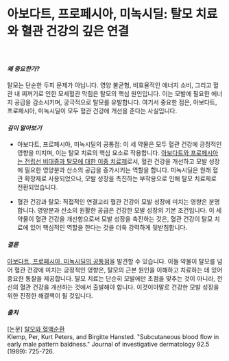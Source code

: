 ﻿
# 아보다트, 프로페시아, 미녹시딜: 탈모 치료와 혈관 건강의 깊은 연결  
　   
#### ***왜 중요한가?***    
탈모는 단순한 두피 문제가 아닙니다. 영양 불균형, 비효율적인 에너지 소비, 그리고 혈관 내 찌꺼기로 인한 모세혈관 막힘은 탈모의 핵심 원인입니다. 이는 모발에 필요한 에너지 공급을 감소시키며, 궁극적으로 탈모를 유발합니다. 여기서 중요한 점은, 아보다트, 프로페시아, 미녹시딜이 모두 혈관 건강에 개선을 준다는 사실입니다.

#### ***깊이 알아보기*** 

-   아보다트, 프로페시아, 미녹시딜의 공통점: 이 세 약물은 모두 혈관 건강에 긍정적인 영향을 미치며, 이는 탈모 치료의 핵심 요소로 작용합니다. [아보다트와 프로페시아는 전립선 비대증과 탈모에 대한 이중 치료제](/m03/m0302)로서, 혈관 건강을 개선하고 모발 성장에 필요한 영양분과 산소의 공급을 증가시키는 역할을 합니다. 미녹시딜은 원래 혈관 확장제로 사용되었으나, 모발 성장을 촉진하는 부작용으로 인해 탈모 치료제로 전환되었습니다.

-   혈관 건강과 탈모: 직접적인 연결고리
혈관 건강이 모발 성장에 미치는 영향은 분명합니다. 영양분과 산소의 원활한 공급은 건강한 모발 성장의 기본 조건입니다. 이 세 약물이 혈관 건강을 개선함으로써 모발 성장을 촉진하는 것은, 혈관 건강이 탈모 치료에 있어 핵심적인 역할을 한다는 것을 더욱 강력하게 뒷받침합니다.

#### ***결론***    
[아보다트, 프로페시아, 미녹시딜의 공통점](/m04/m0404)을 발견할 수 있습니다. 이들 약물이 탈모를 넘어 혈관 건강에 미치는 긍정적인 영향은, 탈모의 근본 원인을 이해하고 치료하는 데 있어 중요한 통찰을 제공합니다. 탈모 치료는 단순히 모발에만 초점을 맞추는 것이 아니라, 전신의 혈관 건강을 개선하는 것에서 출발해야 합니다. 이것이야말로 건강한 모발 성장을 위한 진정한 해결책이 될 것입니다.

#### ***출처***   
[논문] [탈모와 혈액순환](/m04/m0407)      
Klemp, Per, Kurt Peters, and Birgitte Hansted. "Subcutaneous blood flow in early male pattern baldness." Journal of investigative dermatology 92.5 (1989): 725-726.
<!--stackedit_data:
eyJoaXN0b3J5IjpbLTIwMjg2MTQ3NjUsMjA0NDkyMTkwMiw5Nj
M1MDYzODMsLTEzNjU0ODk0NTUsNzA5MzgyNzM0LDE3MzY4NDA1
NTksMTgwODM5Mjc4OCwyNzQ2Nzk1NDddfQ==
-->